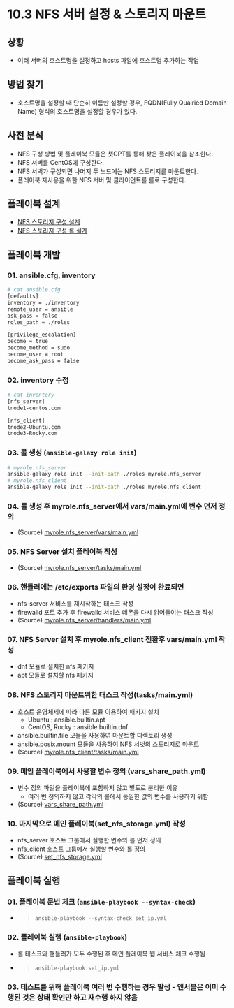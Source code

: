 # 10.3  NFS 서버 설정 & 스토리지 마운트

## 상황
  - 여러 서버의 호스트명을 설정하고 hosts 파일에 호스트명 추가하는 작업

## 방법 찾기
  - 호스트명을 설정할 때 단순히 이름만 설정할 경우, FQDN(Fully Quairied Domain Name) 형식의 호스트명을 설정할 경우가 있다.

## 사전 분석
  - NFS 구성 방법 및 플레이북 모듈은 챗GPT를 통해 찾은 플레이북을 참조한다.
  - NFS 서버를 CentOS에 구성한다.
  - NFS 서벅가 구성되면 나머지 두 노드에는 NFS 스토리지를 마운트한다.
  - 플레이북 재사용을 위한 NFS 서버 및 클라이언트를 롤로 구성한다.

## 플레이북 설계
  - [NFS 스토리지 구성 설계](https://docs.google.com/presentation/d/1zG0envKk27-t223Vm1V20ksPz2qr9PQ-yqAR8W_fUXE/edit#slide=id.g2de1bcb5aec_0_223)
  - [NFS 스토리지 구성 롤 설계](https://docs.google.com/presentation/d/1zG0envKk27-t223Vm1V20ksPz2qr9PQ-yqAR8W_fUXE/edit#slide=id.g2de1bcb5aec_0_251)

## 플레이북 개발
### 01. ansible.cfg, inventory
  ```sh
  # cat ansible.cfg
  [defaults]
  inventory = ./inventory
  remote_user = ansible
  ask_pass = false
  roles_path = ./roles

  [privilege_escalation]
  become = true
  become_method = sudo
  become_user = root
  become_ask_pass = false
  ```

### 02. inventory 수정
  ```sh
  # cat inventory
  [nfs_server]
  tnode1-centos.com

  [nfs_client]
  tnode2-Ubuntu.com
  tnode3-Rocky.com
  ```

### 03. 롤 생성 (```ansible-galaxy role init```)
  ```sh
  # myrole.nfs_server
  ansible-galaxy role init --init-path ./roles myrole.nfs_server
  # myrole.nfs_client
  ansible-galaxy role init --init-path ./roles myrole.nfs_client
  ```

### 04. 롤 생성 후 myrole.nfs_server에서 vars/main.yml에 변수 먼저 정의
  - (Source) [myrole.nfs_server/vars/main.yml](roles/myrole.nfs_server/vars/main.yml)

### 05. NFS Server 설치 플레이북 작성
  - (Source) [myrole.nfs_server/tasks/main.yml](roles/myrole.nfs_server/tasks/main.yml)

### 06. 핸들러에는 /etc/exports 파일의 환경 설정이 완료되면 
  - nfs-server 서비스를 재시작하는 태스크 작성
  - firewalld 포트 추가 후 firewalld 서비스 데몬을 다시 읽어들이는 태스크 작성
  - (Source) [myrole.nfs_server/handlers/main.yml](roles/myrole.nfs_server/handlers/main.yml)

### 07. NFS Server 설치 후 myrole.nfs_client 전환후 vars/main.yml 작성
  - dnf 모듈로 설치한 nfs 패키지
  - apt 모듈로 설치할 nfs 패키지

### 08. NFS 스토리지 마운트위한 태스크 작성(tasks/main.yml)
  - 호스트 운영체제에 따라 다른 모듈 이용하여 패키지 설치
    + Ubuntu : ansible.builtin.apt
    + CentOS, Rocky : ansible.builtin.dnf
  - ansible.builtin.file 모듈을 사용하여 마운트할 디렉토리 생성
  - ansible.posix.mount 모듈을 사용하여 NFS 서벗의 스토리지로 마운트
  - (Source) [myrole.nfs_client/tasks/main.yml](roles/myrole.nfs_client/tasks/main.yml)

### 09. 메인 플레이북에서 사용할 변수 정의 (vars_share_path.yml)
  - 변수 정의 파일을 플레이북에 포함하지 않고 별도로 분리한 이유
    + 여러 번 정의하지 않고 각각의 롤에서 동일한 값의 변수를 사용하기 위함
  - (Source) [vars_share_path.yml](./vars_share_path.yml)

### 10. 마지막으로 메인 플레이북(set_nfs_storage.yml) 작성
  - nfs_server 호스트 그룹에서 실행한 변수와 롤 먼저 정의
  - nfs_client 호스트 그룹에서 실행할 변수와 롤 정의
  - (Source) [set_nfs_storage.yml](./set_nfs_storage.yml)

## 플레이북 실행
### 01. 플레이북 문법 체크 (```ansible-playbook --syntax-check```)
  - > ```ansible-playbook --syntax-check set_ip.yml```

### 02. 플레이북 실행 (```ansible-playbook```)
  - 롤 태스크와 핸들러가 모두 수행된 후 메인 플레이북 웹 서비스 체크 수행됨
  - > ```ansible-playbook set_ip.yml```

### 03. 테스트를 위해 플레이북 여러 번 수행하는 경우 발생 - 앤서블은 이미 수행된 것은 상태 확인만 하고 재수행 하지 않음

